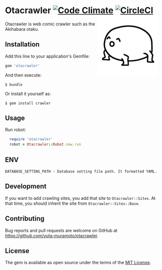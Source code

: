 # Otacrawler [![Code Climate](https://codeclimate.com/github/yuta-muramoto/otacrawler/badges/gpa.svg)](https://codeclimate.com/github/yuta-muramoto/otacrawler) [![CircleCI](https://circleci.com/gh/yuta-muramoto/otacrawler/tree/test.svg?style=svg)](https://circleci.com/gh/yuta-muramoto/otacrawler/tree/test) <img src="img/IMG_6837.JPG" align="right">


Otacrawler is web comic crawler such as the Akihabara otaku.

## Installation

Add this line to your application's Gemfile:

```ruby
gem 'otacrawler'
```

And then execute:

    $ bundle

Or install it yourself as:

    $ gem install crawler

## Usage

Run robot:

```ruby
  require 'otacrawler'
  robot = Otacrawler::Robot.new.run
```

## ENV

```
DATABASE_SETTING_PATH - Database setting file path. It formatted YAML.
```

## Development

If you want to add crawling sites, you add that site to `Otacrawler::Sites`. At that time, you should inherit the site from `Otacrawler::Sites::Base`.

## Contributing

Bug reports and pull requests are welcome on GitHub at https://github.com/yuta-muramoto/otacrawler.


## License

The gem is available as open source under the terms of the [MIT License](http://opensource.org/licenses/MIT).
